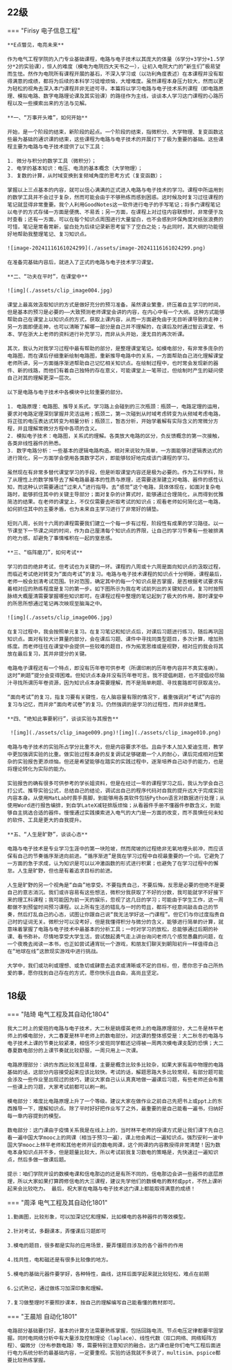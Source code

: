 ## 22级

=== "Firisy 电子信息工程"

	**E点瞥见，电亮未来**
	
	作为电气工程学院的入门专业基础课程，电路与电子技术以其庞大的体量（6学分+3学分+1.5学分*2的实验课），惊人的难度（模电为电院四大天书之一），让初入电院大门的“新生们”极易望而生怯。然作为电院所有课程开展的基石，不深入学习或（以功利角度表述）在本课程并没有取得满意的成绩，都将为后续的本科学习徒增烦恼，大增难度。虽然课程本身压力较大，然而以更为轻松的视角去深入本门课程并非无迹可寻。本篇将以学习电路与电子技术系列课程（即电路原理、模拟电路、数字电路理论课及其实验课）的路径作为主线，谈谈本人学习这门课程的心路历程以及一些摸索出来的方法与见解。
	
	**一、“万事开头难”，如何开始**
	
	开始，是一个阶段的结束，新阶段的起点。一个阶段的结束，指微积分、大学物理、复变函数这些最为基础的通识课的结束，这些课程为电路与电子技术的开展打下了极为重要的基础。这些课程主要为电路与电子技术提供了以下工具：
	
	1. 微分与积分的数学工具（微积分）；
	2. 电学的基本知识：电压、电流的基本概念（大学物理）；
	3. 复数的计算，从时域变换到复频域角度的思考方式（复变函数）；
	
	掌握以上三点基本的内容，就可以信心满满的正式进入电路与电子技术的学习。课程中所运用到的数学工具并不会过于复杂，然而可能会由于不够熟练而感到困惑。这时候及时复习过往课程的笔记就显得非常重要。我个人利用GoodNotes这一软件进行电子的手写笔记；将多门课程笔记以电子的方式存储一方面是便携、不易丢；另一方面，在课程上对过往内容联想时，非常便于及时查看；还有一方面，可以在每个知识点周围进行大量留白，也不会感到环保角度对纸张浪费的可惜，笔记是常看常新，留白处为后续记录新思考留下了空白之处；与此同时，其大纲的功能很好地帮助我整理笔记、复习知识点。
	
	![image-20241116161024299](./assets/image-20241116161024299.png)
	
	在准备完基础内容后，就进入了正式的电路与电子技术学习课堂。
	
	**二、“功夫在平时”，在课堂中**
	
	![img](./assets/clip_image004.jpg)
	
	课堂上最高效汲取知识的方式是做好充分的预习准备。虽然课业繁重，挤压着自主学习的时间，但是基本的预习是必要的——大致预测老师课堂会讲的内容，在内心中有一个大纲。这种方式能够帮助自己在课堂上以知识点的方式，获取上课内容，从而一方面避免由于无目听课导致的走神；另一方面即便走神，也可以清晰了解哪一部分是自己并不理解的，在课后及时通过智云课堂、书本、学在浙大上老师的资料进行补充学习，而非从头开始，漫无目的再次听课。
	
	其次，我认为对我学习过程中最有帮助的部分，是整理课堂笔记。如模电部分，有非常多庞杂的电路图，而在课后仔细重新绘制电路图，重新推导电路中的关系，一方面帮助自己消化理解课堂老师所讲，另一方面循序渐进帮助自己记忆相关知识点。在绘制过程中，也时常会发现新的器件、新的线路，而他们有着自己独特的存在意义，可能课堂上一笔带过，但绘制时产生的疑问使自己对其的理解更深一层次。
	
	以下是电路与电子技术中各模块中比较重要的部分。
	
	1. 电路原理：电路图、推导关系式。学习路上会碰到的三次瓶颈：瓶颈一，电路定理的运用，要求对电路定理深刻掌握并灵活运用；瓶颈二，第一次碰到从时域考虑转变为从频域考虑电路，将正弦的电压表达式转变为相量分析；瓶颈三，暂态分析，开始学着解有实际含义的常微分方程，并且理解常微分方程中各项的含义。
	2. 模拟电子技术：电路图，关系式的理解。各类放大电路的区分，负反馈概念的第一次接触，各类非线性器件的熟悉。
	3. 数字电路分析：一些基本的逻辑电路构造。相对来说较为简单，一方面能够对逻辑表达式的进行简化，另一方面学会使用各类数字芯片，即能够较好地完成该门课程的学习。
	
	虽然现在有非常多替代课堂学习的手段，但是听取课堂内容还是极为必要的。作为工科学科，除了从理性上的数学推导去了解电路最基本的性质与原理，还需要逐渐建立对电路、器件的感性认知，而这种认识需要通过“过来人”进行指导。去“感觉”这个电路，具体体现在，如面对复杂电路时，能够抓住其中的关键主导部分；面对复杂的计算式时，能够通过合理简化，从而得到优雅简洁的结果。在老师的课堂上，不仅仅需要去听取考试的知识点；观看老师如何简化这一电路，如何抓住其中的主要矛盾，也为未来自主学习进行了非常好的铺垫。
	
	短则八周，长则十六周的课程需要我们建立一个每一步有过程，阶段性有成果的学习路径。以一节课至下一节课之间的时间，作为自己厘清每个知识点的界限，让自己的学习节奏有一些被排满的吃力感，却避免了事情堆积在一起的窒息感。
	
	**三、“临阵磨刀”，如何考试**
	
	学习的目的绝非考试，但考试也为关键的一环。课程的八周或十六周是面向知识点的汲取过程，而临近考试绝对转变为“面向考试”的复习。电路与电子技术课程的知识点十分明晰，课程最后，老师一般会划清考试范围。针对范围，确定其中的每一个知识点是否掌握，是否根据考试要求有着相对应的熟练程度是复习的第一步。如下图所示为我在考试前列出的关键知识点，复习时按照脉络大概厘清需要掌握哪些知识即可。在课程过程中整理的笔记起到了极大的作用，那时课堂中的所思所想通过笔记再次映现至脑海之中。
	
	![img](./assets/clip_image006.jpg)
	
	在复习过程中，我会按照单元复习。在复习笔记和知识点后，对课后习题进行练习，随后再巩固知识点。面对有较大计算量的部分，会在课后习题、课件中寻找同类型题目，多次计算，增加熟练度。而老师往往在课堂中会提供一些较难的题目，作为拓宽思维或是视野，相对应的我会将其放在最后复习，其并非提分的关键。
	
	电路电子课程还有一个特点，即没有历年卷可供参考（所谓印刷的历年卷内容并不真实准确）。这时“刷题”提分会变得困难。但知识点本身并没有历年卷可言。我不提倡刷题，也不提倡绞尽脑汁寻找所谓历年卷资源，因为知识点本身需要理解，而不是简单刷题、寻找套路即可获取高分。
	
	“面向考试”的复习，指复习要有关键性，在人脑容量有限的情况下，着重强调对“考试”内容的复习与记忆，而并非“面向考试卷”的复习。仍然强调的是学习的过程性，而并非结果性。
	
	**四、“绝知此事要躬行”，谈谈实验与其报告**
	
	 ![img](./assets/clip_image009.png)![img](./assets/clip_image010.png)
	
	电路与电子技术的实验所占学分比重不大，但是内容要求不低。且由于本人加入爱迪生班，教学中更加强调实验的比重。做实验过程本身的反复调试足够磋磨一个人的耐心，课后完成相对应繁杂的实验报告更添烦恼。但还是希望能够在踏实的实践过程中，逐渐培养自己动手的能力，也是将理论转化为实际的能力。
	
	实验报告的确有很多可供参考的学长姐资料，但是在经过一年的课程学习之后，我认为学会自己打公式、推导实验公式，总结自己的结论，调试出自己的程序代码对自我的提升远大于完成实验内容本身。从使用MatLab时畏手畏脚，到能够用各类软件包括Python语言对数据进行处理；从使用Word进行报告编排，到自学LateX减轻排版烦恼；从看器件手册不懂器件参数含义，到能够自主挑选合适的器件。慢慢通过实践摸索进入电气的大门是一方面的改变，而不畏惧任何未知的软件、工具是更大的自我提升。
	
	**五、“人生是旷野”，谈谈心态**
	
	电路与电子技术是专业学习生涯中的第一块险坡，然而爬坡的过程绝非无氧地埋头前冲，而应该保有自己的节奏循序渐进向前进。“循序渐进”是我在学习过程中自视最重要的一个词。它避免了一方面的急于求成，认为知识是可以以冲激函数的形式进行积累；也避免了在学习过程中的懈怠。人生是旷野，但也是有着追求目标的前进。
	
	人生是旷野的另一个视角是“自由”地享受。不要指责自己，不要后悔，反思是必要的但绝不是要自己的意志消沉。我们或许容易有这些想法，微积分我获取了不好的分数，我可能就学不好接下来的理工科课程；我可能因为前一天的娱乐，忽视了这几日的学习；可能由于学生工作，这一周都做不到预留时间预习课程。以上所有生活的错乱与一时的苟且，都将不经意间敲击自己的节奏，然后打乱自己的心态，试图让你跟自己说“我无法学好这一门课程”。但它们与你过度指责自己时的证词无关。微积分可以没考好，但是我懂得积分与微分的含义，能够进行简单的计算，就意味着掌握了电路与电子技术中最基本的分析工具；一时对学习的放松，总能够通过后期的补课、看书弥补。尽情地享受大学生活，尝试鼓起勇气走上讲台询问老师几个感觉愚蠢的问题，在一个夜晚去阅读一本书，也正如尝试通宵玩一个游戏，和朋友们聊天到朝阳初升一样值得自己在“地球在线”这款现实游戏中进行挑战。
	
	大学中，我们或功利或理想、或急切或肆意去追求或清晰或不定的目标，但，愿你忠于自己所热爱的事，愿你找到自己存在的方式，愿你快乐且自由，高尚且坚定。

## 18级

=== "陆琦 电气工程及其自动化1804"

    我大二时上的爱班的电路与电子技术，大二秋是姚缨英老师上的电路原理部分，大二冬是林平老师上的模电部分，大二春夏是林平老师上的数电部分。对这课的整体感受是：大二秋冬的电路与电子技术上课的节奏比较紧凑，相信不少爱班同学都还记得被一周两次模电课支配的恐惧；大二春夏数电部分的上课节奏就比较舒服，一周只用上一次课。 
    
    ​电路原理部分：讲的东西比较浅显易懂，主要是概念比较多比较杂，如果大家有高中物理的电路基础的话，这部分内容接受起来应该比较快。考试的话，解题思路大多比较常规，有部分题可能会涉及一些作业里出现过的技巧，建议大家自己认认真真地做一遍课后习题，有些老师还会布置一些课上的习题，大家考试前都可以刷一刷。 
    
    ​模电部分：难度比电路原理上升了一个等级。建议大家在做作业之前自己先把书上或ppt上的东西推导一下，理解知识点。除了平时好好把作业写了之外，最重要的是自己能看一遍书，归纳好每一章内容提到的模型。 
    
    ​数电部分：这门课由于疫情关系我是在线上上的，当时林平老师的授课方式是让我们课下先自己看一遍中国大学mooc上的网课（相当于预习一遍），课上他会再过一遍知识点。强烈安利一波中国大学mooc上林平老师和其他老师开设的数电网课，这个网课的内容教授得非常清楚！因为数电本身知识点并不多，但是题量比较大，所以考试前我复习数电的策略是，先快速过一遍知识点，然后多做一做课后题。 
    
    ​提示：咱们学院开设的数模电课和信电那边的还是有所不同的，信电那边会讲一些器件的底层原理，所以大家如果打算跨修信电的大三课程，建议先学他们的数模电的教材或ppt，不然上课听起来会比较吃力。 最后，祝大家在电路与电子技术这门课上都能取得满意的成绩！

=== "周泽 电气工程及其自动化1801"

    1.勤画图，比较形象，可以加深记忆和理解，比如模电的各种器件的等效模型。
    
    2.针对考试，多翻课本，弄懂课后习题即可 
    
    3.模电的题目，很多都是实际的应用场景，要弄懂题目涉及的各个器件的作用 
    
    4.找共性，电和磁还是有很多比较像的地方。 
    
    5.模电的基础元器件要学好，各种特性，曲线，这样后面学起来就比较轻松，难点在前期 
    
    6.公式熟记，通过做练习加深印象和理解。 
    
    7.复习做整理时不要照抄课本，按自己的理解编写自己能看懂的教材即可。

=== "王晨旭 自动化1801"

    电路部分基础要打好，基本的计算方法需要熟练掌握，包括回路电流、节点电压定律都要牢固掌握。同时电网络分析中有大量涉及控制理论（laplace）、线性代数（双口网络、网络矩阵方程）、偏微分（分布参数电路）等，需要特别注意知识的融合。这门课也是你们电气工程后面进行电力系统分析的最基础内容，一定要重视。实验的话我就不多说了，multisim、pspice都要比较熟练掌握。

